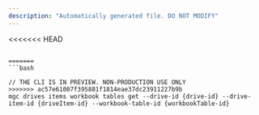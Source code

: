 ```yaml
---
description: "Automatically generated file. DO NOT MODIFY"
---
```


<<<<<<< HEAD
```cli

=======
```bash

// THE CLI IS IN PREVIEW. NON-PRODUCTION USE ONLY
>>>>>>> ac57e61007f395881f1814eae37dc23911227b9b
mgc drives items workbook tables get --drive-id {drive-id} --drive-item-id {driveItem-id} --workbook-table-id {workbookTable-id}

```